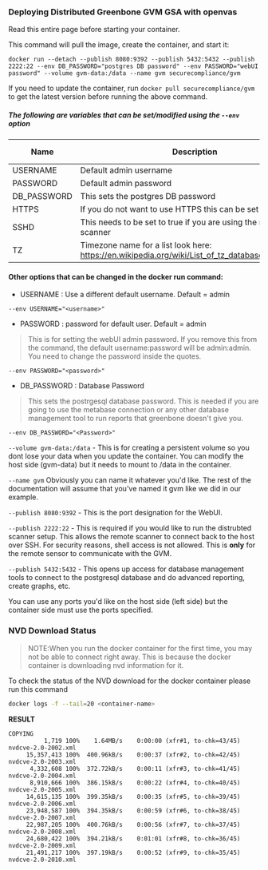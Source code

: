 ### Deploying Distributed Greenbone GVM GSA with openvas

Read this entire page before starting your container.



This command will pull the image, create the container, and start it:
```console
docker run --detach --publish 8080:9392 --publish 5432:5432 --publish 2222:22 --env DB_PASSWORD="postgres DB password" --env PASSWORD="webUI password" --volume gvm-data:/data --name gvm securecompliance/gvm
```
If you need to update the container, run `docker pull securecompliance/gvm` to get the latest version before running the above command.
##### The following are variables that can be set/modified using the `--env` option

| Name     | Description                                                  | Default Value |
| -------- | ------------------------------------------------------------ | ------------- |
| USERNAME | Default admin username                                       | admin         |
| PASSWORD | Default admin password                                       | admin         |
| DB_PASSWORD | This sets the postgres DB password                        | random        |
| HTTPS    | If you do not want to use HTTPS this can be set to false                     | true          |
| SSHD     | This needs to be set to true if you are using the remote scanner    | false         |
| TZ       | Timezone name for a list look here: https://en.wikipedia.org/wiki/List_of_tz_database_time_zones | UTC           |




#### Other options that can be changed in the docker run command:

- USERNAME : Use a different default username. Default = admin

```shell
--env USERNAME="<username>" 
```

- PASSWORD : password for default user. Default = admin
> This is for setting the webUI admin password. If you remove this from the command, the default username:password will be admin:admin. You need to change the password inside the quotes.
```shell
--env PASSWORD="<password>"
```

- DB_PASSWORD : Database Password
> This sets the postrgesql database password. This is needed if you are going to use the metabase connection or any other database management tool to run reports that greenbone doesn\'t give you. 
```shell
--env DB_PASSWORD="<Password>"
```


`--volume gvm-data:/data` - This is for creating a persistent volume so you dont lose your data when you update the container. You can modify the host side (gvm-data) but it needs to mount to /data in the container.

`--name gvm` Obviously you can name it whatever you\'d like. The rest of the documentation will assume that you\'ve named it gvm like we did in our example.

`--publish 8080:9392` - This is the port designation for the WebUI.

`--publish 2222:22` - This is required if you would like to run the distrubted scanner setup. This allows the remote scanner to connect back to the host over SSH. For security reasons, shell access is not allowed. This is **only** for the remote sensor to communicate with the GVM.

`--publish 5432:5432` - This opens up access for database management tools to connect to the postgresql database and do advanced reporting, create graphs, etc. 

You can use any ports you\'d like on the host side (left side) but the container side must use the ports specified.


### NVD Download Status
> NOTE:When you run the docker container for the first time, you may not be able to connect right away. This is because the docker container is downloading nvd information for it.
> 

To check the status of the NVD download for the docker container please run this command

```bash
docker logs -f --tail=20 <container-name>
```

**RESULT**
```
COPYING
          1,719 100%    1.64MB/s    0:00:00 (xfr#1, to-chk=43/45)
nvdcve-2.0-2002.xml
     15,357,413 100%  400.96kB/s    0:00:37 (xfr#2, to-chk=42/45)
nvdcve-2.0-2003.xml
      4,332,608 100%  372.72kB/s    0:00:11 (xfr#3, to-chk=41/45)
nvdcve-2.0-2004.xml
      8,910,666 100%  386.15kB/s    0:00:22 (xfr#4, to-chk=40/45)
nvdcve-2.0-2005.xml
     14,615,135 100%  399.35kB/s    0:00:35 (xfr#5, to-chk=39/45)
nvdcve-2.0-2006.xml
     23,948,587 100%  394.35kB/s    0:00:59 (xfr#6, to-chk=38/45)
nvdcve-2.0-2007.xml
     22,987,205 100%  400.76kB/s    0:00:56 (xfr#7, to-chk=37/45)
nvdcve-2.0-2008.xml
     24,680,422 100%  394.21kB/s    0:01:01 (xfr#8, to-chk=36/45)
nvdcve-2.0-2009.xml
     21,491,217 100%  397.19kB/s    0:00:52 (xfr#9, to-chk=35/45)
nvdcve-2.0-2010.xml
```

